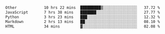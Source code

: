 <!--START_SECTION:waka-->

```txt
Other            10 hrs 22 mins  █████████▒░░░░░░░░░░░░░░░   37.72 %
JavaScript       7 hrs 38 mins   ███████░░░░░░░░░░░░░░░░░░   27.77 %
Python           3 hrs 23 mins   ███░░░░░░░░░░░░░░░░░░░░░░   12.32 %
Markdown         2 hrs 13 mins   ██░░░░░░░░░░░░░░░░░░░░░░░   08.10 %
HTML             34 mins         ▓░░░░░░░░░░░░░░░░░░░░░░░░   02.08 %
```

<!--END_SECTION:waka--> 
 

